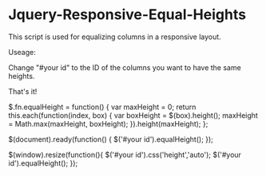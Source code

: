 Jquery-Responsive-Equal-Heights
===============================

This script is used for equalizing columns in a responsive layout.

Useage:

Change "#your id" to the ID of the columns you want to have the same heights.

That's it!

  $.fn.equalHeight = function() {
      var maxHeight = 0;
      return this.each(function(index, box) {
          var boxHeight = $(box).height();
          maxHeight = Math.max(maxHeight, boxHeight);
      }).height(maxHeight);
  };

  $(document).ready(function() {
      $('#your id').equalHeight();
  });

  $(window).resize(function(){
      $('#your id').css('height','auto');
      $('#your id').equalHeight();
  });
